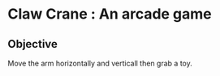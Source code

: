 # Claw Crane : An arcade game

## Objective

Move the arm horizontally and verticall then grab a toy.
